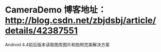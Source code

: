 # CameraDemo 博客地址：http://blog.csdn.net/zbjdsbj/article/details/42387551

Android 4.4前后版本读取图库图片和拍照完美解决方案
